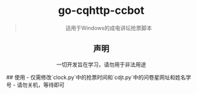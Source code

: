 <div align="center">
  
# go-cqhttp-ccbot
> 适用于Windows的成电讲坛抢票脚本


## 声明
一切开发旨在学习，请勿用于非法用途
  <br/>
</div>
## 使用
- 仅需修改`clock.py`中的抢票时间和`cdjt.py`中的问卷星网址和姓名学号
- 请勿关机，等待即可
